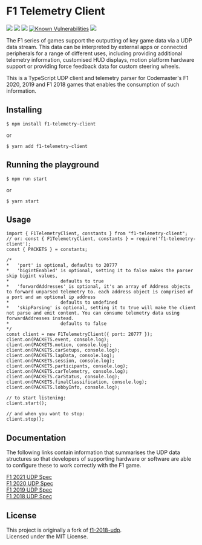 # F1 Telemetry Client

<img src="https://img.shields.io/npm/v/f1-telemetry-client.svg"> <a  href='https://travis-ci.org/jonybur/f1-telemetry-client' ><img  src='https://travis-ci.org/jonybur/f1-telemetry-client.svg?branch=master'></a> <img  src="https://img.shields.io/github/license/jonybur/f1-telemetry-client.svg"> <a  href="https://snyk.io/test/github/jonybur/f1-telemetry-client?targetFile=package.json"><img  src="https://snyk.io/test/github/jonybur/f1-telemetry-client/badge.svg?targetFile=package.json"  alt="Known Vulnerabilities"  data-canonical-src="https://snyk.io/test/github/jonybur/f1-telemetry-client?targetFile=package.json"  style="max-width:100%;"></a> <a  href="https://github.com/google/gts"><img  src='https://img.shields.io/badge/code%20style-google-blueviolet.svg'></a>

The F1 series of games support the outputting of key game data via a UDP data stream. This data can be interpreted by external apps or connected peripherals for a range of different uses, including providing additional telemetry information, customised HUD displays, motion platform hardware support or providing force feedback data for custom steering wheels.

This is a TypeScript UDP client and telemetry parser for Codemaster's F1 2020, 2019 and F1 2018 games that enables the consumption of such information.

## Installing

```
$ npm install f1-telemetry-client
```

or

```
$ yarn add f1-telemetry-client
```

## Running the playground

```
$ npm run start
```

or

```
$ yarn start
```

## Usage

```
import { F1TelemetryClient, constants } from "f1-telemetry-client";
// or: const { F1TelemetryClient, constants } = require('f1-telemetry-client');
const { PACKETS } = constants;

/*
*   'port' is optional, defaults to 20777
*   'bigintEnabled' is optional, setting it to false makes the parser skip bigint values,
*                   defaults to true
*   'forwardAddresses' is optional, it's an array of Address objects to forward unparsed telemetry to. each address object is comprised of a port and an optional ip address
*                   defaults to undefined
*   'skipParsing' is optional, setting it to true will make the client not parse and emit content. You can consume telemetry data using forwardAddresses instead.
*                   defaults to false
*/
const client = new F1TelemetryClient({ port: 20777 });
client.on(PACKETS.event, console.log);
client.on(PACKETS.motion, console.log);
client.on(PACKETS.carSetups, console.log);
client.on(PACKETS.lapData, console.log);
client.on(PACKETS.session, console.log);
client.on(PACKETS.participants, console.log);
client.on(PACKETS.carTelemetry, console.log);
client.on(PACKETS.carStatus, console.log);
client.on(PACKETS.finalClassification, console.log);
client.on(PACKETS.lobbyInfo, console.log);

// to start listening:
client.start();

// and when you want to stop:
client.stop();
```

## Documentation

The following links contain information that summarises the UDP data structures so that developers of supporting hardware or software are able to configure these to work correctly with the F1 game.

[F1 2021 UDP Spec](https://forums.codemasters.com/topic/80231-f1-2021-udp-specification/)  
[F1 2020 UDP Spec](https://forums.codemasters.com/topic/50942-f1-2020-udp-specification/)  
[F1 2019 UDP Spec](https://forums.codemasters.com/topic/44592-f1-2019-udp-specification/)  
[F1 2018 UDP Spec](https://forums.codemasters.com/discussion/136948/f1-2018-udp-specification)

## License

This project is originally a fork of [f1-2018-udp](https://github.com/irvingswiftj/f1-2018-udp).  
Licensed under the MIT License.
